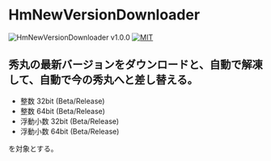 # HmNewVersionDownloader

![HmNewVersionDownloader v1.0.0](https://img.shields.io/badge/HmNewVersionDownloader-v1.0.0-6479ff.svg)
[![MIT](https://img.shields.io/badge/license-MIT-blue.svg?style=flat)](LICENSE)

## 秀丸の最新バージョンをダウンロードと、自動で解凍して、自動で今の秀丸へと差し替える。

- 整数 32bit (Beta/Release)
- 整数 64bit (Beta/Release)
- 浮動小数 32bit (Beta/Release)
- 浮動小数 64bit (Beta/Release)

を対象とする。
